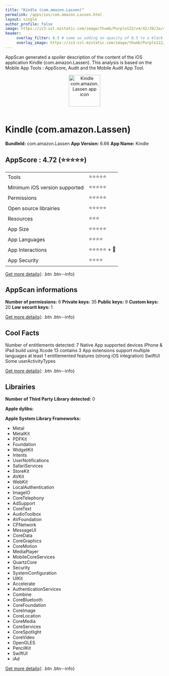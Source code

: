 ```yaml
---
title: "Kindle (com.amazon.Lassen)"
permalink: /apps/ios/com.amazon.Lassen.html
layout: single
author_profile: false
image: https://is3-ssl.mzstatic.com/image/thumb/Purple122/v4/42/20/2a/42202a18-7324-bac0-f5d3-b4bee737e143/AppIcon-0-1x_U007emarketing-0-6-0-0-0-85-220.png/512x512bb.jpg
header: 
     overlay_filter: 0.5 # same as adding an opacity of 0.5 to a black background
     overlay_image: https://is3-ssl.mzstatic.com/image/thumb/Purple122/v4/42/20/2a/42202a18-7324-bac0-f5d3-b4bee737e143/AppIcon-0-1x_U007emarketing-0-6-0-0-0-85-220.png/512x512bb.jpg
---
```

AppScan generated a spoiler description of the content of the iOS application Kindle (com.amazon.Lassen). This analysis is based on the Mobile App Tools : AppScore, Audit and the Mobile Audit App Tool.

  
  
<div style="text-align: center;"><img src="https://is3-ssl.mzstatic.com/image/thumb/Purple122/v4/42/20/2a/42202a18-7324-bac0-f5d3-b4bee737e143/AppIcon-0-1x_U007emarketing-0-6-0-0-0-85-220.png/512x512bb.jpg" width="100" height="100" alt="Kindle com.amazon.Lassen app icon"></div></br>
  
# Kindle (com.amazon.Lassen)

**BundleId:** com.amazon.Lassen
**App Version:** 6.66
**App Name:** Kindle


## AppScore : 4.72 (⭐️⭐️⭐️⭐️⭐️) 

<table>
<tr><td> Tools </td><td> ⭐️⭐️⭐️⭐️⭐️ </td></tr>
<tr><td> Minimum iOS version supported </td><td> ⭐️⭐️⭐️⭐️⭐️ </td></tr>
<tr><td> Permissions </td><td> ⭐️⭐️⭐️⭐️⭐️ </td></tr>
<tr><td> Open source librairies </td><td> ⭐️⭐️⭐️⭐️⭐️ </td></tr>
<tr><td> Resources </td><td> ⭐️⭐️⭐️ </td></tr>
<tr><td> App Size </td><td> ⭐️⭐️⭐️⭐️⭐️ </td></tr>
<tr><td> App Languages </td><td> ⭐️⭐️⭐️⭐️ </td></tr>
<tr><td> App Interactions </td><td> ⭐️⭐️⭐️⭐️⭐️ + 🌟 </td></tr>
<tr><td> App Security </td><td> ⭐️⭐️⭐️⭐️ </td></tr>
</table>

[Get more details](/pricing.html){: .btn .btn--info}  
  
## AppScan informations 

**Number of permissions:** 6
**Private keys:** 35
**Public keys:** 9
**Custom keys:** 20
**Low securit keys:** 1
  
[Get more details](/pricing.html){: .btn .btn--info}

## Cool Facts

Number of entitlements detected: 7
Native App
supported devices iPhone & iPad
build using Xcode 13
contains 3 App extensions
support multiple languages
at least 1 entitlemented features (strong iOS integration)
SwiftUI
Some userActivityTypes
  
[Get more details](/pricing.html){: .btn .btn--info}

## Librairies 
**Number of Third Party Library detected:** 0

**Apple dylibs:**


**Apple System Library Frameworks:**
- Metal
- MetalKit
- PDFKit
- Foundation
- WidgetKit
- Intents
- UserNotifications
- SafariServices
- StoreKit
- AVKit
- WebKit
- LocalAuthentication
- ImageIO
- CoreTelephony
- AdSupport
- CoreText
- AudioToolbox
- AVFoundation
- CFNetwork
- MessageUI
- CoreData
- CoreGraphics
- CoreMotion
- MediaPlayer
- MobileCoreServices
- QuartzCore
- Security
- SystemConfiguration
- UIKit
- Accelerate
- AuthenticationServices
- Combine
- CoreBluetooth
- CoreFoundation
- CoreImage
- CoreLocation
- CoreMedia
- CoreServices
- CoreSpotlight
- CoreVideo
- OpenGLES
- PencilKit
- SwiftUI
- iAd


  
[Get more details](/pricing.html){: .btn .btn--info}

